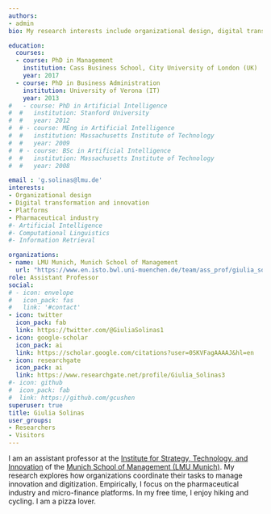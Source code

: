 ```yaml
---
authors:
- admin
bio: My research interests include organizational design, digital transformation of organizations, platforms.

education:
  courses:
  - course: PhD in Management
    institution: Cass Business School, City University of London (UK)
    year: 2017
  - course: PhD in Business Administration
    institution: University of Verona (IT)
    year: 2013
#   - course: PhD in Artificial Intelligence
#  #   institution: Stanford University
#  #   year: 2012
#  # - course: MEng in Artificial Intelligence
#  #   institution: Massachusetts Institute of Technology
#  #   year: 2009
#  # - course: BSc in Artificial Intelligence
#  #   institution: Massachusetts Institute of Technology
#  #   year: 2008

email : 'g.solinas@lmu.de' 
interests:
- Organizational design
- Digital transformation and innovation
- Platforms
- Pharmaceutical industry
#- Artificial Intelligence
#- Computational Linguistics
#- Information Retrieval

organizations:
- name: LMU Munich, Munich School of Management
  url: "https://www.en.isto.bwl.uni-muenchen.de/team/ass_prof/giulia_solinas/index.html"
role: Assistant Professor 
social:
# - icon: envelope
#   icon_pack: fas
#   link: '#contact'
- icon: twitter
  icon_pack: fab
  link: https://twitter.com/@GiuliaSolinas1
- icon: google-scholar
  icon_pack: ai
  link: https://scholar.google.com/citations?user=0SKVFagAAAAJ&hl=en
- icon: researchgate
  icon_pack: ai
  link: https://www.researchgate.net/profile/Giulia_Solinas3
#- icon: github
#  icon_pack: fab
#  link: https://github.com/gcushen
superuser: true
title: Giulia Solinas
user_groups:
- Researchers
- Visitors
---
```


I am an assistant professor at the [Institute for Strategy, Technology, and Innovation](https://www.en.isto.bwl.uni-muenchen.de/index.html) of the [Munich School of Management (LMU Munich)](https://www.bwl.uni-muenchen.de/index.html). My research explores how organizations coordinate their tasks to manage innovation and digitization. Empirically, I focus on the pharmaceutical industry and micro-finance platforms. In my free time, I enjoy hiking and cycling. I am a pizza lover.